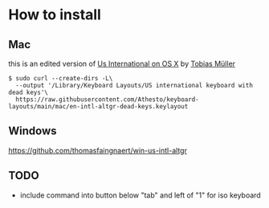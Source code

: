 # How to install

## Mac

this is an edited version of [Us International on OS X](https://www.twam.info/hardware/us-international-on-os-x)
by [Tobias Müller](https://www.twam.info/about_me)

```
$ sudo curl --create-dirs -L\
  --output '/Library/Keyboard Layouts/US international keyboard with dead keys'\
  https://raw.githubusercontent.com/Athesto/keyboard-layouts/main/mac/en-intl-altgr-dead-keys.keylayout
```

## Windows

https://github.com/thomasfaingnaert/win-us-intl-altgr


## TODO
- include command into button below "tab" and left of "1" for iso keyboard
